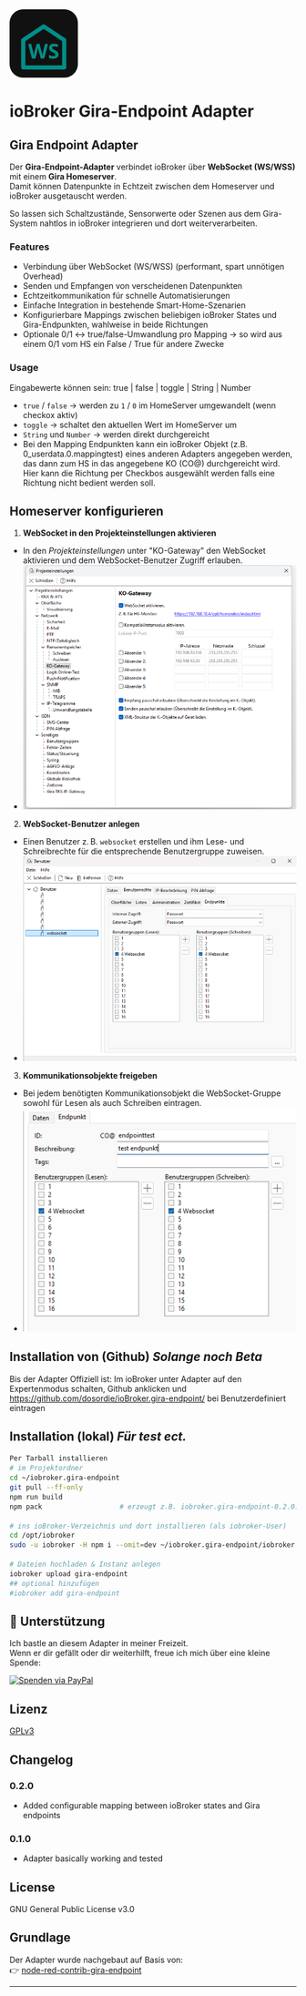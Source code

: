 <img src="admin/gira-endpoint.svg" alt="Logo" width="120"/>

# ioBroker Gira-Endpoint Adapter
## Gira Endpoint Adapter

Der **Gira-Endpoint-Adapter** verbindet ioBroker über **WebSocket (WS/WSS)** mit einem **Gira Homeserver**.  
Damit können Datenpunkte in Echtzeit zwischen dem Homeserver und ioBroker ausgetauscht werden.  

So lassen sich Schaltzustände, Sensorwerte oder Szenen aus dem Gira-System nahtlos in ioBroker integrieren und dort weiterverarbeiten.

### Features
- Verbindung über WebSocket (WS/WSS) (performant, spart unnötigen Overhead)
- Senden und Empfangen von verscheidenen Datenpunkten
- Echtzeitkommunikation für schnelle Automatisierungen
- Einfache Integration in bestehende Smart-Home-Szenarien
- Konfigurierbare Mappings zwischen beliebigen ioBroker States und Gira-Endpunkten, wahlweise in beide Richtungen
- Optionale 0/1 ↔ true/false-Umwandlung pro Mapping -> so wird aus einem 0/1 vom HS ein False / True für andere Zwecke

### Usage
Eingabewerte können sein:  true | false | toggle | String | Number

- `true` / `false` → werden zu `1` / `0` im HomeServer umgewandelt  (wenn checkox aktiv)
- `toggle` → schaltet den aktuellen Wert im HomeServer um  
- `String` und `Number` → werden direkt durchgereicht
-  Bei den Mapping Endpunkten kann ein ioBroker Objekt (z.B. 0_userdata.0.mappingtest) eines anderen Adapters angegeben werden, das dann zum HS in das angegebene KO (CO@) durchgereicht wird.
   Hier kann die Richtung per Checkbos ausgewählt werden falls eine Richtung nicht bedient werden soll.

## Homeserver konfigurieren

1. **WebSocket in den Projekteinstellungen aktivieren**
+   In den *Projekteinstellungen* unter "KO-Gateway" den WebSocket aktivieren und dem WebSocket-Benutzer Zugriff erlauben.
+   ![HS-Projekteinstellungen](docs/hs-projekteinstellungen.png)

2. **WebSocket-Benutzer anlegen**  
+   Einen Benutzer z. B. `websocket` erstellen und ihm Lese- und Schreibrechte für die entsprechende Benutzergruppe zuweisen.  
+   ![HS-User](docs/hs-user.png)

3. **Kommunikationsobjekte freigeben**  
+   Bei jedem benötigten Kommunikationsobjekt die WebSocket-Gruppe sowohl für Lesen als auch Schreiben eintragen.  
+   ![HS-KO-Einstellungen](docs/hs-koeinstellungen.png)



## Installation von (Github) *Solange noch Beta*

Bis der Adapter Offiziell ist:
Im ioBroker unter Adapter auf den Expertenmodus schalten, Github anklicken und https://github.com/dosordie/ioBroker.gira-endpoint/ bei Benutzerdefiniert eintragen

## Installation (lokal) *Für test ect.*

```bash
Per Tarball installieren 
# im Projektordner
cd ~/iobroker.gira-endpoint
git pull --ff-only
npm run build
npm pack                   # erzeugt z.B. iobroker.gira-endpoint-0.2.0.tgz

# ins ioBroker-Verzeichnis und dort installieren (als iobroker-User)
cd /opt/iobroker
sudo -u iobroker -H npm i --omit=dev ~/iobroker.gira-endpoint/iobroker.gira-endpoint-0.2.0.tgz

# Dateien hochladen & Instanz anlegen
iobroker upload gira-endpoint
## optional hinzufügen
#iobroker add gira-endpoint

```

## 💙 Unterstützung

Ich bastle an diesem Adapter in meiner Freizeit.  
Wenn er dir gefällt oder dir weiterhilft, freue ich mich über eine kleine Spende:

[![Spenden via PayPal](https://img.shields.io/badge/Spenden-PayPal-blue.svg?logo=paypal)](https://www.paypal.com/paypalme/AuhuberD)


## Lizenz
[GPLv3](LICENSE)

## Changelog

### 0.2.0
* Added configurable mapping between ioBroker states and Gira endpoints

### 0.1.0
* Adapter basically working and tested

## License
GNU General Public License v3.0

## Grundlage
Der Adapter wurde nachgebaut auf Basis von:  
👉 [node-red-contrib-gira-endpoint](https://github.com/luckyy0815/node-red-contrib-gira-endpoint)

---
